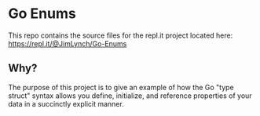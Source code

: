 # Go Enums

This repo contains the source files for the repl.it project located here: https://repl.it/@JimLynch/Go-Enums

## Why?
The purpose of this project is to give an example of how the Go "type struct" syntax allows you define, initialize, and reference properties of your data in a succinctly explicit manner.
